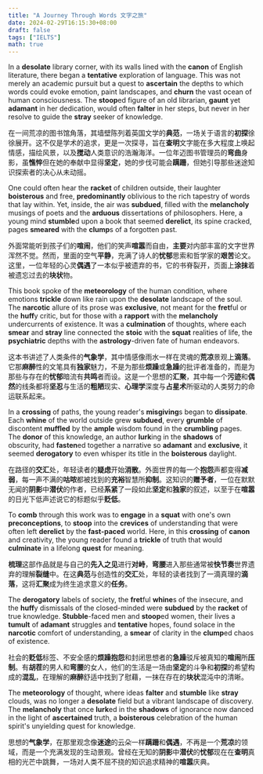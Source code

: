 ```yaml
---
title: "A Journey Through Words 文字之旅"
date: 2024-02-29T16:15:30+08:00
draft: false
tags: ["IELTS"]
math: true
---
```


In a **desolate** library corner, with its walls lined with the **canon** of English literature, there began a **tentative** exploration of language. This was not merely an academic pursuit but a quest to **ascertain** the depths to which words could evoke emotion, paint landscapes, and **churn** the vast ocean of human consciousness. The **stoop**ed figure of an old librarian, **gaunt** yet **adamant** in her dedication, would often **falter** in her steps, but never in her resolve to guide the **stray** seeker of knowledge.

在一间荒凉的图书馆角落，其墙壁陈列着英国文学的**典范**，一场关于语言的**初探**徐徐展开。这不仅是学术的追求，更是一次探寻，旨在**查明**文字能在多大程度上唤起情感，描绘风景，以及**搅动**人类意识的浩瀚海洋。一位年迈图书管理员的**弯曲**身影，虽**憔悴**但在她的奉献中显得**坚定**，她的步伐可能会**蹒跚**，但她引导那些迷途知识探索者的决心从未动摇。

One could often hear the **racket** of children outside, their laughter **boisterous** and free, **predominantly** oblivious to the rich tapestry of words that lay within. Yet, inside, the air was **subdued**, filled with the **melancholy** musings of poets and the **arduous** dissertations of philosophers. Here, a young mind **stumble**d upon a book that seemed **derelict**, its spine cracked, pages **smeared** with the **clump**s of a forgotten past.

外面常能听到孩子们的**喧闹**，他们的笑声**喧嚣**而自由，**主要**对内部丰富的文字世界浑然不觉。然而，里面的空气**平静**，充满了诗人的**忧郁**思索和哲学家的**艰苦**论文。这里，一位年轻的心灵**偶遇**了一本似乎被遗弃的书，它的书脊裂开，页面上**涂抹**着被遗忘过去的**块状**物。

This book spoke of the **meteorology** of the human condition, where emotions **trickle** down like rain upon the **desolate** landscape of the soul. The **narcotic** allure of its prose was **exclusive**, not meant for the **fret**ful or the **huff**y critic, but for those with a **rapport** with the **melancholy** undercurrents of existence. It was a **culmination** of thoughts, where each **smear** and **stray** line connected the **stoic** with the **squat** realities of life, the **psychiatric** depths with the **astrology**-driven fate of human endeavors.

这本书讲述了人类条件的**气象学**，其中情感像雨水一样在灵魂的**荒凉**景观上**滴落**。它那**麻醉**性的文笔具有**独家**魅力，不是为那些**烦躁**或**急躁**的批评者准备的，而是为那些与存在的**忧郁**暗流有**共鸣**者而设。这是一个思想的**汇聚**，其中每一个**污迹**和**偶然**的线条都将**坚忍**与生活的**粗陋**现实、**心理学**深度与**占星术**所驱动的人类努力的命运联系起来。

In a **crossing** of paths, the young reader's **misgiving**s began to **dissipate**. Each **whine** of the world outside grew **subdued**, every **grumble** of discontent **muffled** by the **ample** wisdom found in the **crumbling** pages. The **donor** of this knowledge, an author **lurk**ing in the **shadows** of obscurity, had **fasten**ed together a narrative so **adamant** and **exclusive**, it seemed **derogatory** to even whisper its title in the **boisterous** daylight.

在路径的**交汇**处，年轻读者的**疑虑**开始**消散**。外面世界的每一个**抱怨**声都变得**减弱**，每一声不满的**咕哝**都被找到的**充裕**智慧所**抑制**。这知识的**赠予者**，一位在默默无闻的**阴影**中**潜伏**的作者，已经**系紧**了一段如此**坚定**和**独家**的叙述，以至于在**喧嚣**的日光下低声述说它的标题似乎**贬低**。

To **comb** through this work was to **engage** in a **squat** with one's own **preconceptions**, to **stoop** into the **crevices** of understanding that were often left **derelict** by the **fast-paced** world. Here, in this **crossing** of **canon** and creativity, the young reader found a **trickle** of truth that would **culminate** in a lifelong **quest** for meaning.

**梳理**这部作品就是与自己的**先入之见**进行**对峙**，**弯腰**进入那些通常被**快节奏**世界遗弃的理解**裂缝**中。在这**典范**与创造性的**交汇**处，年轻的读者找到了一滴真理的**滴落**，这将**汇聚**成为终生追求意义的**任务**。

The **derogatory** labels of society, the **fret**ful **whine**s of the insecure, and the **huff**y dismissals of the closed-minded were **subdued** by the **racket** of true knowledge. **Stubble**-faced men and **stoop**ed women, their lives a **tumult** of **adamant** struggles and **tentative** hopes, found solace in the **narcotic** comfort of understanding, a **smear** of clarity in the **clump**ed chaos of existence.

社会的**贬低**标签、不安全感的**烦躁抱怨**和封闭思想者的**急躁**驳斥被真知的**喧闹**所**压制**。有**胡茬**的男人和**弯腰**的女人，他们的生活是一场由**坚定**的斗争和**初探**的希望构成的**混乱**，在理解的**麻醉**舒适中找到了慰藉，一抹在存在的**块状**混沌中的清晰。

The **meteorology** of thought, where ideas **falter** and **stumble** like **stray** clouds, was no longer a **desolate** field but a vibrant landscape of discovery. The **melancholy** that once **lurk**ed in the **shadows** of ignorance now danced in the light of **ascertained** truth, a **boisterous** celebration of the human spirit's unyielding quest for knowledge.

思想的**气象学**，在那里观念像**迷途**的云朵一样**蹒跚**和**偶遇**，不再是一个**荒凉**的领域，而是一个充满发现的生动景观。曾经在无知的**阴影**中**潜伏**的**忧郁**现在在**查明**真相的光芒中跳舞，一场对人类不屈不挠的知识追求精神的**喧嚣**庆典。
